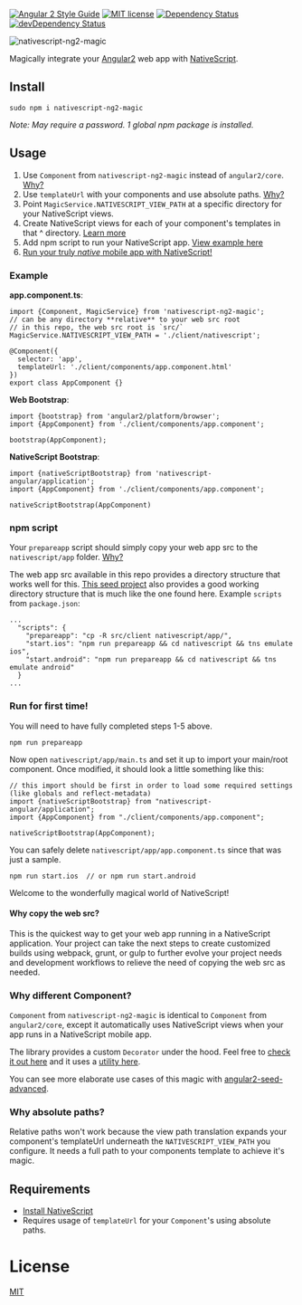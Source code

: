 [![Angular 2 Style Guide](https://mgechev.github.io/angular2-style-guide/images/badge.svg)](https://github.com/mgechev/angular2-style-guide)
[![MIT license](http://img.shields.io/badge/license-MIT-brightgreen.svg)](http://opensource.org/licenses/MIT)
[![Dependency Status](https://david-dm.org/preboot/angular2-library-seed/status.svg)](https://david-dm.org/preboot/angular2-library-seed#info=dependencies) [![devDependency Status](https://david-dm.org/preboot/angular2-library-seed/dev-status.svg)](https://david-dm.org/preboot/angular2-webpack#info=devDependencies)

![nativescript-ng2-magic](https://cdn.filestackcontent.com/XXMT4f8S8OGngNsJj0pr?v=0)

Magically integrate your [Angular2](https://angular.io/) web app with [NativeScript](https://www.nativescript.org/).

## Install

```
sudo npm i nativescript-ng2-magic
```

*Note: May require a password. 1 global npm package is installed.*

## Usage

1. Use `Component` from `nativescript-ng2-magic` instead of `angular2/core`. [Why?](#why-different-component)
2. Use `templateUrl` with your components and use absolute paths. [Why?](#why-absolute-paths)
3. Point `MagicService.NATIVESCRIPT_VIEW_PATH` at a specific directory for your NativeScript views.
4. Create NativeScript views for each of your component's templates in that ^ directory. [Learn more](http://angularjs.blogspot.com/2016/03/code-reuse-in-angular-2-native-mobile.html?m=1)
5. Add npm script to run your NativeScript app. [View example here](#npm-script)
6. [Run your truly *native* mobile app with NativeScript!](#run-for-first-time)

### Example

**app.component.ts**:

```
import {Component, MagicService} from 'nativescript-ng2-magic';
// can be any directory **relative** to your web src root
// in this repo, the web src root is `src/`
MagicService.NATIVESCRIPT_VIEW_PATH = './client/nativescript'; 

@Component({
  selector: 'app',
  templateUrl: './client/components/app.component.html'
})
export class AppComponent {}
```

**Web Bootstrap**:

```
import {bootstrap} from 'angular2/platform/browser';
import {AppComponent} from './client/components/app.component';

bootstrap(AppComponent);
```

**NativeScript Bootstrap**:

```
import {nativeScriptBootstrap} from 'nativescript-angular/application';
import {AppComponent} from './client/components/app.component';

nativeScriptBootstrap(AppComponent)
```

### npm script 

Your `prepareapp` script should simply copy your web app src to the `nativescript/app` folder. [Why?](#why-copy-the-web-src)

The web app src available in this repo provides a directory structure that works well for this. [This seed project](https://github.com/NathanWalker/angular2-webpack-seed) also provides a good working directory structure that is much like the one found here.
Example `scripts` from `package.json`:

```
...
  "scripts": {
    "prepareapp": "cp -R src/client nativescript/app/",
    "start.ios": "npm run prepareapp && cd nativescript && tns emulate ios",
    "start.android": "npm run prepareapp && cd nativescript && tns emulate android"
  }
...
```

### Run for first time!

You will need to have fully completed steps 1-5 above.

```
npm run prepareapp
```

Now open `nativescript/app/main.ts` and set it up to import your main/root component. Once modified, it should look a little something like this:

```
// this import should be first in order to load some required settings (like globals and reflect-metadata)
import {nativeScriptBootstrap} from "nativescript-angular/application";
import {AppComponent} from "./client/components/app.component";

nativeScriptBootstrap(AppComponent);
```

You can safely delete `nativescript/app/app.component.ts` since that was just a sample.

```
npm run start.ios  // or npm run start.android
```

Welcome to the wonderfully magical world of NativeScript!

#### Why copy the web src?

This is the quickest way to get your web app running in a NativeScript application.
Your project can take the next steps to create customized builds using webpack, grunt, or gulp to further evolve your project needs and development workflows to relieve the need of copying the web src as needed.

### Why different Component?

`Component` from `nativescript-ng2-magic` is identical to `Component` from `angular2/core`, except it automatically uses NativeScript views when your app runs in a NativeScript mobile app.

The library provides a custom `Decorator` under the hood.
Feel free to [check it out here](https://github.com/NathanWalker/nativescript-ng2-magic/blob/master/src/client/plugin/decorators/magic.component.ts) and it uses a [utility here](https://github.com/NathanWalker/nativescript-ng2-magic/blob/master/src/client/plugin/decorators/utils.ts).

You can see more elaborate use cases of this magic with [angular2-seed-advanced](https://github.com/NathanWalker/angular2-seed-advanced).

### Why absolute paths?

Relative paths won't work because the view path translation expands your component's templateUrl underneath the `NATIVESCRIPT_VIEW_PATH` you configure. It needs a full path to your components template to achieve it's magic.

## Requirements

* [Install NativeScript](http://docs.nativescript.org/start/getting-started#install-nativescript-and-configure-your-environment)
* Requires usage of `templateUrl` for your `Component`'s using absolute paths. 

# License

[MIT](/LICENSE)
